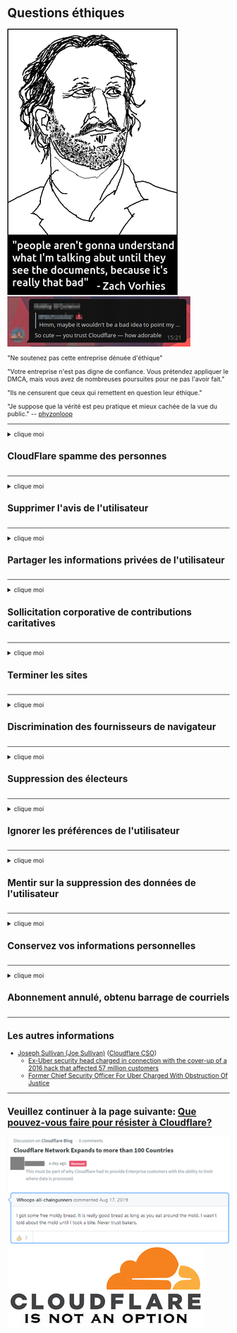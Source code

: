 # Questions éthiques

![](../image/itsreallythatbad.jpg)
![](../image/telegram/c81238387627b4bfd3dcd60f56d41626.jpg)

"Ne soutenez pas cette entreprise dénuée d'éthique"

"Votre entreprise n'est pas digne de confiance. Vous prétendez appliquer le DMCA, mais vous avez de nombreuses poursuites pour ne pas l'avoir fait."

"Ils ne censurent que ceux qui remettent en question leur éthique."

"Je suppose que la vérité est peu pratique et mieux cachée de la vue du public."  -- [phyzonloop](https://twitter.com/phyzonloop)


---


<details>
<summary>clique moi

## CloudFlare spamme des personnes
</summary>


Cloudflare envoie des e-mails de spam à des utilisateurs non-Cloudflare.

- N'envoyez des e-mails qu'aux abonnés qui se sont inscrits
- Lorsque l'utilisateur dit "arrêter", arrêtez d'envoyer des e-mails

C'est si simple. Mais Cloudflare s'en fiche.
Cloudflare a déclaré que l'utilisation de son service pouvait arrêter tous les spammeurs ou attaquants.
Comment pouvons-nous arrêter Cloudflare sans activer Cloudflare?


| 🖼 | 🖼 |
| --- | --- |
| ![](../image/cfspam01.jpg) | ![](../image/cfspam03.jpg) |
| ![](../image/cfspam02.jpg) | ![](../image/cfspambrittany.jpg)<br>![](../image/cfspamtwtr.jpg) |

</details>

---

<details>
<summary>clique moi

## Supprimer l'avis de l'utilisateur
</summary>


Cloudflare censure les critiques négatives.
Si vous publiez un texte anti-Cloudflare sur Twitter, vous avez la possibilité d'obtenir une réponse d'un employé de Cloudflare avec le message «Non, ce n'est pas».
Si vous publiez un avis négatif sur un site d'avis, ils essaieront de le censurer.


| 🖼 | 🖼 |
| --- | --- |
| ![](../image/cfcenrev_01.jpg)<br>![](../image/cfcenrev_02.jpg) | ![](../image/cfcenrev_03.jpg) |

</details>

---

<details>
<summary>clique moi

## Partager les informations privées de l'utilisateur
</summary>


Cloudflare a un énorme problème de harcèlement.
Cloudflare partage les informations personnelles de ceux qui se plaignent des sites hébergés.
Ils vous demandent parfois de fournir votre véritable identité.
Si vous ne voulez pas être harcelé, agressé, écrasé ou tué, vous feriez mieux de rester à l'écart des sites Web Cloudflared.


| 🖼 | 🖼 |
| --- | --- |
| ![](../image/cfdox_what.jpg) | ![](../image/cfdox_swat.jpg) |
| ![](../image/cfdox_kill.jpg) | ![](../image/cfdox_threat.jpg) |
| ![](../image/cfdox_dox.jpg) | ![](../image/cfdox_ex1.jpg) |
| ![](../image/cfabuseform.jpg) | ![](../image/cfdox_ex2.jpg) |

</details>

---

<details>
<summary>clique moi

## Sollicitation corporative de contributions caritatives
</summary>


CloudFlare demande des contributions caritatives.
Il est assez épouvantable qu'une société américaine demande des œuvres caritatives aux côtés d'organisations à but non lucratif qui ont de bonnes causes.
Si vous aimez bloquer des personnes ou perdre le temps d'autres personnes, vous voudrez peut-être commander des pizzas pour les employés de Cloudflare.


![](../image/cfdonate.jpg)

</details>

---

<details>
<summary>clique moi

## Terminer les sites
</summary>


Que ferez-vous si votre site tombe soudainement en panne?
Il y a des rapports que Cloudflare supprime la configuration de l'utilisateur ou arrête le service sans aucun avertissement, en silence.
Nous vous suggérons de trouver un meilleur fournisseur.

![](../image/cftmnt.jpg)

</details>

---

<details>
<summary>clique moi

## Discrimination des fournisseurs de navigateur
</summary>


CloudFlare donne un traitement préférentiel à ceux qui utilisent Firefox tout en donnant un traitement hostile aux utilisateurs non-Tor-Browser sur Tor.
Les utilisateurs de Tor qui refusent à juste titre d'exécuter du javascript non libre reçoivent également un traitement hostile.
Cette inégalité d'accès est un abus de neutralité du réseau et un abus de pouvoir.

![](../image/browdifftbcx.gif)

- À gauche: navigateur Tor, à droite: Chrome. Même adresse IP.

![](../image/browserdiff.jpg)

- Gauche: Navigateur Tor Javascript désactivé, cookie activé
- À droite: Chrome Javascript activé, cookie désactivé

![](../image/cfsiryoublocked.jpg)

- QuteBrowser (navigateur mineur) sans Tor (Clearnet IP)

![](../image/lynx_cloudflare.gif)

- Lynx


| ***Navigateur*** | ***Traitement d'accès*** |
| --- | --- |
| Tor Browser (Javascript activé) | accès autorisé |
| Firefox (Javascript activé) | accès dégradé |
| Chromium (Javascript activé) | accès dégradé |
| Chromium or Firefox (Javascript désactivé) | accès refusé |
| Chromium or Firefox (Cookie désactivé) | accès refusé |
| QuteBrowser | accès refusé |
| lynx | accès refusé |
| w3m | accès refusé |
| wget | accès refusé |


Pourquoi ne pas utiliser le bouton Audio pour résoudre un défi facile?

Oui, il y a un bouton audio, mais cela ne fonctionne toujours pas sur Tor.
Vous recevrez ce message lorsque vous cliquez dessus:

```
Réessayez plus tard
Votre ordinateur ou votre réseau peut envoyer des requêtes automatisées.
Pour protéger nos utilisateurs, nous ne pouvons pas traiter votre demande pour le moment.
Pour plus de détails, visitez notre page d'aide
```

</details>

---

<details>
<summary>clique moi

## Suppression des électeurs
</summary>


Les électeurs des États américains s'inscrivent pour voter via le site Web du secrétaire d'État de l'État de leur résidence.
Les bureaux du secrétaire d'État contrôlés par les républicains s'engagent dans la suppression des électeurs en envoyant un proxy sur le site Web du secrétaire d'État via Cloudflare.
Le traitement hostile par Cloudflare des utilisateurs de Tor, sa position MITM en tant que point de surveillance mondial centralisé et son rôle préjudiciable dans l'ensemble rendent les électeurs potentiels réticents à s'inscrire.
Les libéraux en particulier ont tendance à embrasser la vie privée.
Les formulaires d'inscription des électeurs collectent des informations sensibles sur les tendances politiques, l'adresse physique personnelle, le numéro de sécurité sociale et la date de naissance d'un électeur.
La plupart des États ne mettent à la disposition du public qu'un sous-ensemble de ces informations, mais Cloudflare voit toutes ces informations lorsque quelqu'un s'inscrit pour voter.

Notez que l'enregistrement papier ne contourne pas Cloudflare car les employés du secrétaire d'État à la saisie des données utiliseront probablement le site Web de Cloudflare pour saisir les données.

| 🖼 | 🖼 |
| --- | --- |
| ![](../image/cfvotm_01.jpg) | ![](../image/cfvotm_02.jpg) |

- Change.org est un site Web réputé pour recueillir des votes et passer à l'action.
“des gens partout dans le monde lancent des campagnes, mobilisent des partisans et travaillent avec les décideurs pour trouver des solutions.”
Malheureusement, de nombreuses personnes ne peuvent pas du tout afficher change.org en raison du filtre agressif de Cloudflare.
Ils sont empêchés de signer la pétition, les excluant ainsi d'un processus démocratique.
L'utilisation d'une autre plate-forme non cloudflared telle qu'OpenPetition permet de remédier au problème.

| 🖼 | 🖼 |
| --- | --- |
| ![](../image/changeorgasn.jpg) | ![](../image/changeorgtor.jpg) |

- Le "Projet Athénien" de Cloudflare offre une protection gratuite au niveau de l'entreprise aux sites Web électoraux des États et locaux.
Ils ont dit que "leurs électeurs peuvent accéder aux informations électorales et à l'inscription des électeurs", mais c'est un mensonge parce que beaucoup de gens ne peuvent tout simplement pas naviguer sur le site.

</details>

---

<details>
<summary>clique moi

## Ignorer les préférences de l'utilisateur
</summary>


Si vous désactivez quelque chose, vous vous attendez à ne recevoir aucun e-mail à ce sujet.
Cloudflare ignore les préférences de l'utilisateur et partage des données avec des sociétés tierces sans le consentement du client.
Si vous utilisez leur forfait gratuit, ils vous envoient parfois un e-mail vous demandant d'acheter un abonnement mensuel.

![](../image/cfviopl_tp.jpg)

</details>

---

<details>
<summary>clique moi

## Mentir sur la suppression des données de l'utilisateur
</summary>


Selon le blog de cet ancien client de cloudflare, Cloudflare ment sur la suppression de comptes.
De nos jours, de nombreuses entreprises conservent vos données après la fermeture ou la suppression de votre compte.
La plupart des bonnes entreprises en parlent dans leur politique de confidentialité.
Cloudflare? Non.

```
2019-08-05 CloudFlare m'a envoyé la confirmation de la suppression de mon compte.
2019-10-02 J'ai reçu un e-mail de CloudFlare "parce que je suis client"
```

Cloudflare ne connaissait pas le mot «supprimer».
S'il est vraiment supprimé, pourquoi cet ancien client a-t-il reçu un e-mail?
Il a également mentionné que la politique de confidentialité de Cloudflare n'en faisait pas mention.

```
Leur nouvelle politique de confidentialité ne fait aucune mention de la conservation des données pendant un an.
```

![](../image/cfviopl_notdel.jpg)

Comment faire confiance à Cloudflare si sa politique de confidentialité est un mensonge?

- [Plus d'un an s'est écoulé depuis que j'ai annulé mon compte Cloudflare](https://shkspr.mobi/blog/2020/09/dont-trust-cloudflare-with-your-personal-data/)

</details>

---

<details>
<summary>clique moi

## Conservez vos informations personnelles
</summary>


La suppression du compte Cloudflare est un niveau difficile.

```
Soumettez un ticket de support en utilisant la catégorie "Compte",
et demander la suppression du compte dans le corps du message.
Vous ne devez avoir aucun domaine ou carte de crédit associé à votre compte avant de demander la suppression.
```

Vous recevrez cet e-mail de confirmation.

![](../image/cf_deleteandkeep.jpg)

"Nous avons commencé à traiter votre demande de suppression" mais "Nous continuerons à stocker vos informations personnelles".

Pouvez-vous «faire confiance» à cela?


- Comment annuler votre compte Cloudflare

1. Connectez-vous à votre tableau de bord Cloudflare.
2. Supprimez toutes les zones (domaines) de votre tableau de bord.
3. Cliquez sur le lien d'assistance.
4. Envoyez un nouveau ticket. Dites-leur que vous souhaitez fermer votre compte.
5. Attendez plusieurs jours.
6. Le personnel de Cloudflare vous demandera votre confirmation et la raison pour laquelle vous avez décidé de quitter Cloudflare.
7. Envoyez à nouveau une réponse.
8. Attendez plusieurs jours.
9. Vous recevrez un message: Nous avons supprimé votre compte avec succès


</details>

---

<details>
<summary>clique moi

## Abonnement annulé, obtenu barrage de courriels
</summary>


L'utilisateur a annulé son abonnement à flux et il reçoit actuellement des rappels par courrier électronique tous les jours pour lui rappeler l'abonnement annulé.
Il n'y a pas de bouton de désinscription. Comment faites-vous cet arrêt?

![](../image/barrageemailcancelsubscription.jpg)

Cloudflare a dit à cet utilisateur de contacter le support et de demander que tout votre contenu soit supprimé.

- [t](https://web.archive.org/web/20210412165334/https://twitter.com/JohnHaldson/status/1381651569247088650)

</details>

---

## Les autres informations

- [Joseph Sullivan (Joe Sullivan)](../cloudflare_inc/cloudflare_members.md) ([Cloudflare CSO](https://twitter.com/eastdakota/status/1296522269313785862))
  - [Ex-Uber security head charged in connection with the cover-up of a 2016 hack that affected 57 million customers](https://www.businessinsider.com/uber-data-hack-security-head-joe-sullivan-charged-cover-up-2020-8)
  - [Former Chief Security Officer For Uber Charged With Obstruction Of Justice](https://www.justice.gov/usao-ndca/pr/former-chief-security-officer-uber-charged-obstruction-justice)


---


## Veuillez continuer à la page suivante:   [Que pouvez-vous faire pour résister à Cloudflare?](fr.action.md)

![](../image/censor_cloudflare_blogcomment.jpg)
![](../image/freemoldybread.jpg)
![](../image/cfisnotanoption.jpg)

